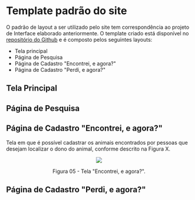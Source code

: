 # Template padrão do site

O padrão de layout a ser utilizado pelo site tem correspondência ao projeto de Interface elaborado anteriormente. O template criado está disponível no [repositório do Github](https://github.com/ICEI-PUC-Minas-PMV-ADS/pmv-ads-2022-1-e1-proj-web-t2-face-pet/tree/main/src/projeto_facepet) e é composto pelos seguintes layouts: 
-	Tela principal
-	Página de Pesquisa
-	Página de Cadastro "Encontrei, e agora?"
-	Página de Cadastro "Perdi, e agora?"

## Tela Principal

## Página de Pesquisa

## Página de Cadastro "Encontrei, e agora?"
Tela em que é possível cadastrar os animais encontrados por pessoas que desejam localizar o dono do animal, conforme descrito na Figura X.

<p align="center">
<img src="https://user-images.githubusercontent.com/100412134/172958365-85883fa1-a7be-46c7-aedd-2f5c572d6f71.png")
 </p>

<p align="center"> Figura 05 - Tela "Encontrei, e agora?". </p>  

## Página de Cadastro "Perdi, e agora?"
